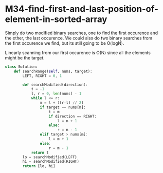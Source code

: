 # M34-find-first-and-last-position-of-element-in-sorted-array

Simply do two modified binary searches, one to find the first occurence and the other, the last occurence. We could also do two binary searches from the first occurence we find, but its still going to be O\(logN\).

Linearly scanning from our first occurence is O\(N\) since all the elements might be the target.

```python
class Solution:
    def searchRange(self, nums, target):
        LEFT, RIGHT = 0, 1

        def searchModified(direction):
            t = -1
            l, r = 0, len(nums) - 1
            while l <= r:
                m = l + ((r-l) // 2)
                if target == nums[m]:
                    t = m
                    if direction == RIGHT:
                        l = m + 1
                    else:
                        r = m - 1
                elif target > nums[m]:
                    l = m + 1
                else:
                    r = m - 1
            return t
        lo = searchModified(LEFT)
        hi = searchModified(RIGHT)
        return [lo, hi]

```

